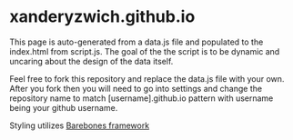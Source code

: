 # xanderyzwich.github.io
This page is auto-generated from a data.js file and populated to the index.html from script.js.
The goal of the the script is to be dynamic and uncaring about the design of the data itself.

Feel free to fork this repository and replace the data.js file with your own.  After you fork then you will need to go into settings and change the repository name to match [username].github.io pattern with username being your github username.

Styling utilizes [Barebones framework](https://acahir.github.io/Barebones/)

